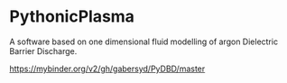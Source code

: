 # PythonicPlasma
A software based on one dimensional fluid modelling of argon Dielectric Barrier Discharge.

https://mybinder.org/v2/gh/gabersyd/PyDBD/master
